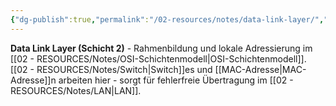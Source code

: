 ```yaml
---
{"dg-publish":true,"permalink":"/02-resources/notes/data-link-layer/","tags":["informatik/netzwerk/osi/layer2","rahmen/fehlerkontrolle","informatik/netzwerk/osi"],"noteIcon":"","updated":"2025-09-10T16:35:13.000+02:00"}
---
```



**Data Link Layer (Schicht 2)** - Rahmenbildung und lokale Adressierung im [[02 - RESOURCES/Notes/OSI-Schichtenmodell\|OSI-Schichtenmodell]].
[[02 - RESOURCES/Notes/Switch\|Switch]]es und [[MAC-Adresse\|MAC-Adresse]]n arbeiten hier - sorgt für fehlerfreie Übertragung im [[02 - RESOURCES/Notes/LAN\|LAN]].
